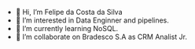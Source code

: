 - 👋 Hi, I’m Felipe da Costa da Silva
- 👀 I’m interested in Data Enginner and pipelines.
- 🌱 I’m currently learning NoSQL.
- 💞️ I’m collaborate on Bradesco S.A as CRM Analist Jr.


<!---
DasilvaCFelipe/DasilvaCFelipe is a ✨ special ✨ repository because its `README.md` (this file) appears on your GitHub profile.
You can click the Preview link to take a look at your changes.
--->

